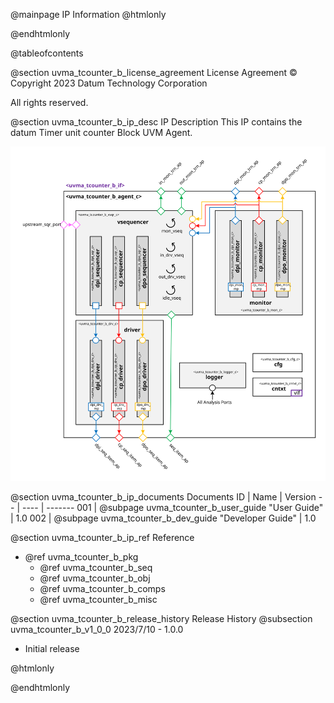 @mainpage IP Information
@htmlonly
<div class="autonumbering">
@endhtmlonly


@tableofcontents


@section uvma_tcounter_b_license_agreement License Agreement
© Copyright 2023 Datum Technology Corporation

All rights reserved.


@section uvma_tcounter_b_ip_desc IP Description
This IP contains the datum Timer unit counter Block UVM Agent.

![Timer unit counter Block UVM Agent Block Diagram](agent_block_diagram.svg)


@section uvma_tcounter_b_ip_documents Documents
ID | Name | Version
-- | ---- | -------
001 | @subpage uvma_tcounter_b_user_guide "User Guide" | 1.0
002 | @subpage uvma_tcounter_b_dev_guide "Developer Guide" | 1.0


@section uvma_tcounter_b_ip_ref Reference
 * @ref uvma_tcounter_b_pkg
   * @ref uvma_tcounter_b_seq
   * @ref uvma_tcounter_b_obj
   * @ref uvma_tcounter_b_comps
   * @ref uvma_tcounter_b_misc


@section uvma_tcounter_b_release_history Release History
@subsection uvma_tcounter_b_v1_0_0 2023/7/10 - 1.0.0
- Initial release


@htmlonly
</div>
@endhtmlonly